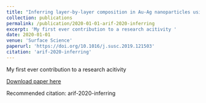 ```yaml
---
title: "Inferring layer-by-layer composition in Au-Ag nanoparticles using a combination of X-ray Photoelectron Spectroscopy and Monte Carlo simulations"
collection: publications
permalink: /publication/2020-01-01-arif-2020-inferring
excerpt: 'My first ever contribution to a research acitivity '
date: 2020-01-01
venue: 'Surface Science'
paperurl: 'https://doi.org/10.1016/j.susc.2019.121503'
citation: 'arif-2020-inferring'
---
```

My first ever contribution to a research acitivity 

[Download paper here](https://doi.org/10.1016/j.susc.2019.121503)

Recommended citation: arif-2020-inferring